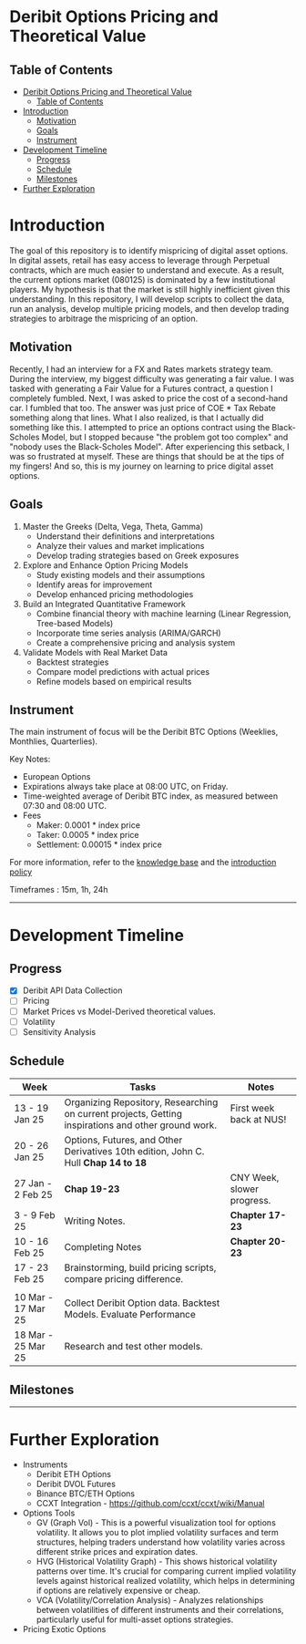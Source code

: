 # Deribit Options Pricing and Theoretical Value
## Table of Contents
<!-- - [Deribit Options Pricing and Theoretical Value](#deribit-options-pricing-and-theoretical-value)
  - [Table of Contents](#table-of-contents) -->
- [Deribit Options Pricing and Theoretical Value](#deribit-options-pricing-and-theoretical-value)
  - [Table of Contents](#table-of-contents)
- [Introduction](#introduction)
  - [Motivation](#motivation)
  - [Goals](#goals)
  - [Instrument](#instrument)
- [Development Timeline](#development-timeline)
  - [Progress](#progress)
  - [Schedule](#schedule)
  - [Milestones](#milestones)
- [Further Exploration](#further-exploration)

# Introduction
The goal of this repository is to identify mispricing of digital asset options. In digital assets, retail has easy access to leverage through Perpetual contracts, which are much easier to understand and execute. As a result, the current options market (080125) is dominated by a few institutional players. My hypothesis is that the market is still highly inefficient given this understanding. In this repository, I will develop scripts to collect the data, run an analysis, develop multiple pricing models, and then develop trading strategies to arbitrage the mispricing of an option. 

## Motivation
Recently, I had an interview for a FX and Rates markets strategy team. During the interview, my biggest difficulty was generating a fair value. I was tasked with generating a Fair Value for a Futures contract, a question I completely fumbled. Next, I was asked to price the cost of a second-hand car. I fumbled that too. The answer was just price of COE * Tax Rebate something along that lines. What I also realized, is that I actually did something like this. I attempted to price an options contract using the Black-Scholes Model, but I stopped because "the problem got too complex" and "nobody uses the Black-Scholes Model". After experiencing this setback, I was so frustrated at myself. These are things that should be at the tips of my fingers! And so, this is my journey on learning to price digital asset options.

## Goals
1. Master the Greeks (Delta, Vega, Theta, Gamma)
   - Understand their definitions and interpretations
   - Analyze their values and market implications
   - Develop trading strategies based on Greek exposures
2. Explore and Enhance Option Pricing Models
   - Study existing models and their assumptions
   - Identify areas for improvement
   - Develop enhanced pricing methodologies
3. Build an Integrated Quantitative Framework
   - Combine financial theory with machine learning (Linear Regression, Tree-based Models)
   - Incorporate time series analysis (ARIMA/GARCH)
   - Create a comprehensive pricing and analysis system
4. Validate Models with Real Market Data
   - Backtest strategies
   - Compare model predictions with actual prices
   - Refine models based on empirical results

## Instrument
The main instrument of focus will be the Deribit BTC Options (Weeklies, Monthlies, Quarterlies).

Key Notes:
- European Options
- Expirations always take place at 08:00 UTC, on Friday.
- Time-weighted average of Deribit BTC index, as measured between 07:30 and 08:00 UTC.
- Fees
  - Maker: 0.0001 * index price
  - Taker: 0.0005 * index price
  - Settlement: 0.00015 * index price

For more information, refer to the [knowledge base](https://www.deribit.com/kb/linear_usdc_options) and the [introduction policy](https://www.deribit.com/kb/deribit-introduction-policy)

Timeframes : 15m, 1h, 24h

---

# Development Timeline

## Progress
- [X] Deribit API Data Collection
- [ ] Pricing
- [ ] Market Prices vs Model-Derived theoretical values.
- [ ] Volatility
- [ ] Sensitivity Analysis 

## Schedule

| Week | Tasks | Notes |
|--------------|----------|----------------|
|13 - 19 Jan 25| Organizing Repository, Researching on current projects, Getting inspirations and other ground work. | First week back at NUS! |
|20 - 26 Jan 25| Options, Futures, and Other Derivatives 10th edition, John C. Hull **Chap 14 to 18** <br>  |  |
|27 Jan - 2 Feb 25| **Chap 19-23** | CNY Week, slower progress. |
|3 - 9 Feb 25| Writing Notes. | **Chapter 17-23** | 
|10 - 16 Feb 25| Completing Notes | **Chapter 20-23** |
|17 - 23 Feb 25| Brainstorming, build pricing scripts, compare pricing difference. |  |
||||
|10 Mar - 17 Mar 25| Collect Deribit Option data. Backtest Models. Evaluate Performance | |
|18 Mar - 25 Mar 25| Research and test other models. | |

## Milestones

--- 
# Further Exploration
- Instruments
  - Deribit ETH Options
  - Deribit DVOL Futures
  - Binance BTC/ETH Options
  - CCXT Integration - https://github.com/ccxt/ccxt/wiki/Manual
- Options Tools
  - GV (Graph Vol) - This is a powerful visualization tool for options volatility. It allows you to plot implied volatility surfaces and term structures, helping traders understand how volatility varies across different strike prices and expiration dates.
  - HVG (Historical Volatility Graph) - This shows historical volatility patterns over time. It's crucial for comparing current implied volatility levels against historical realized volatility, which helps in determining if options are relatively expensive or cheap.
  - VCA (Volatility/Correlation Analysis) - Analyzes relationships between volatilities of different instruments and their correlations, particularly useful for multi-asset options strategies.
- Pricing Exotic Options